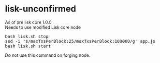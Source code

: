 # lisk-unconfirmed

As of pre lisk core 1.0.0<br>
Needs to use modified Lisk core node
<pre>
bash lisk.sh stop
sed -i 's/maxTxsPerBlock:25/maxTxsPerBlock:100000/g' app.js
bash lisk.sh start
</pre>

Do not use this command on forging node.
